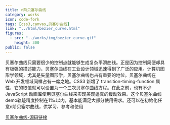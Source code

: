 ```yaml
---
title: n阶贝塞尔曲线
category: works
icon: code-fork
tags: [css3,canvas,贝塞尔曲线]
link: "../html/bezier_curve.html"
figures:
  - src: "../works/img/bezier_curve.gif"
    height: 300
public: false
---
```


贝塞尔曲线只需要很少的控制点就能够生成复杂平滑曲线。正是因为控制简便却具有极强的描述能力，贝塞尔曲线在工业设计领域迅速得到了广泛的应用。计算机图形学领域，尤其是矢量图形学，贝塞尔曲线也占有重要的地位。贝塞尔曲线在 Web 开发领域同样占有一席之地。CSS3 新增了 transition-timing-function 属性，它的取值就可以设置为一个三次贝塞尔曲线方程。在此之前，也有不少 JavaScript 动画库使用贝塞尔曲线来实现美观逼真的缓动效果。这个贝塞尔曲线demo轨迹精度控制在1‰以内，基本能满足大部分使用需求。还可以在初始化任意n阶贝塞尔曲线，供学习、参考和使用

[贝塞尔曲线-源码链接](https://github.com/tony0511/myblog/tree/gh-pages/html/bezier_curve.html)

